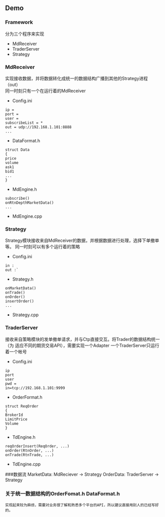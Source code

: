 ## Demo
### Framework
分为三个程序来实现
- MdReceiver
- TraderServer
- Strategy

### MdReceiver 
实现接收数据，并将数据转化成统一的数据结构广播到其他的Strategy进程（out）   
同一时刻只有一个在运行着的MdReceiver
- Config.ini
```
ip = 
port = 
user = 
subscribeList = *
out = udp://192.168.1.101:8888
...
```
- DataFormat.h
```
struct Data
{
price
volume
ask1
bid1
...
}
```
- MdEngine.h
```
subscribe()
onRtnDepthMarketData()
...
```
- MdEngine.cpp

### Strategy
Strategy模块接收来自MdReceiver的数据，并根据数据进行处理，选择下单撤单等。
同一时刻可以有多个运行着的策略
- Config.ini
```
in :
out :`
```
- Strategy.h
```
onMarketData()
onTrade()
onOrder()
insertOrder()
...
```
- Strategy.cpp
### TraderServer
接收来自策略模块的发单撤单请求，并与Ctp直接交互。将Trader的数据结构统一（为
适应不同的期货交易API），需要实现一个Adapter
一个TraderServer只运行着一个帐号
- Config.ini
```
ip
port
user
pwd =
in=tcp://192.168.1.101:9999
```
- OrderFormat.h
```
struct ReqOrder
{
BrokerId
LimitPrice
Volume
}
```
- TdEngine.h
```
reqOrderInsert(ReqOrder, ...)
onOrder(RtnOrder, ...)
onTrade(RtnTrade, ...)
```
- TdEngine.cpp

###数据流
    MarketData: MdReciever -> Strategy 
    OrderData: TraderServer -> Strategy 
   
### 关于统一数据结构的OrderFomat.h DataFormat.h
    实现起来较为麻烦，需要对业务很了解和熟悉多个平台的API，所以建议直接用别人的已经写好的。
    
